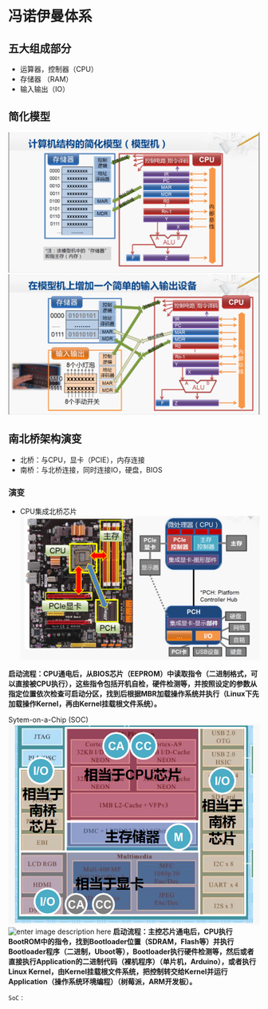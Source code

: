 # 冯诺伊曼体系
## 五大组成部分

 - 运算器，控制器（CPU）
 - 存储器 （RAM）
 - 输入输出（IO）
## 简化模型
![enter image description here](https://github.com/benxwen/Notes/raw/master/Computer%20organization/Snipaste_2020-05-01_18-14-13.png)
![enter image description here](https://github.com/benxwen/Notes/raw/master/Computer%20organization/Snipaste_2020-05-01_18-21-30.png)
## 南北桥架构演变
 - 北桥：与CPU，显卡（PCIE），内存连接
 - 南桥：与北桥连接，同时连接IO，硬盘，BIOS
 ### 演变
 
 - CPU集成北桥芯片
 ![enter image description here](https://github.com/benxwen/Notes/raw/master/Computer%20organization/Snipaste_2020-05-01_18-36-31.png)
 

**启动流程：CPU通电后，从BIOS芯片（EEPROM）中读取指令（二进制格式，可以直接被CPU执行），这些指令包括开机自检，硬件检测等，并按照设定的参数从指定位置依次检查可启动分区，找到后根据MBR加载操作系统并执行（Linux下先加载操作Kernel，再由Kernel挂载根文件系统）。**

 Sytem-on-a-Chip (SOC)
![enter image description here](https://github.com/benxwen/Notes/raw/master/Computer%20organization/Snipaste_2020-05-01_18-39-34.png)
![enter image description here](https://upload.wikimedia.org/wikipedia/commons/8/85/ARMSoCBlockDiagram.svg)
**启动流程：主控芯片通电后，CPU执行BootROM中的指令，找到Bootloader位置（SDRAM，Flash等）并执行Bootloader程序（二进制，Uboot等），Bootloader执行硬件检测等，然后或者直接执行Application的二进制代码（裸机程序）（单片机，Arduino），或者执行Linux Kernel，由Kernel挂载根文件系统，把控制转交给Kernel并运行Application（操作系统环境编程）（树莓派，ARM开发板）。**

    SoC：

<!--stackedit_data:
eyJoaXN0b3J5IjpbLTg5NzM3NTEwLC0xODYyODA0MTMsLTc1ND
E0OTc4NCwxNDYyMjE5MTg3LDE0NjAwOTYwNDksLTEwMTYxNTk1
NjIsNDQwNDg4MTY1LC0xOTAzMDI2MDIxXX0=
-->